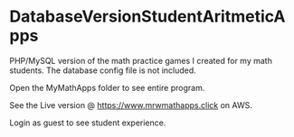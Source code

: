 # DatabaseVersionStudentAritmeticApps
PHP/MySQL version of the math practice games I created for my math students. The database config file is not included.

Open the MyMathApps folder to see entire program.

See the Live version @ https://www.mrwmathapps.click on AWS.

Login as guest to see student experience.
